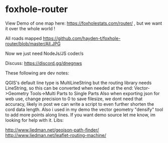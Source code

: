 # foxhole-router

View Demo of one map here: https://foxholestats.com/router/ , but we want it over the whole world !



All roads mapped https://github.com/hayden-t/foxhole-router/blob/master/All.JPG



Now we just need NodeJs/JS coder/s    

Discuss:  https://discord.gg/dnegnws

   
   These following are dev notes:
   
   QGIS's default line type is MultiLineString but the routing library needs LineString, so this can be converted when needed at the end: Vector->Geometry Tools->Multi Parts to Single Parts
   Also when exporting json for web use, change precision to 0 to save filesize, we dont need that accuracy, likely in post we can write a script to even further shorten the cord data length.
   Also i used in my demo the vector geometry "densify" tool to add more points along lines.
   If you want demo source let me know, im looking for help with it.
   Libs:

   http://www.liedman.net/geojson-path-finder/
   http://www.liedman.net/leaflet-routing-machine/
   
